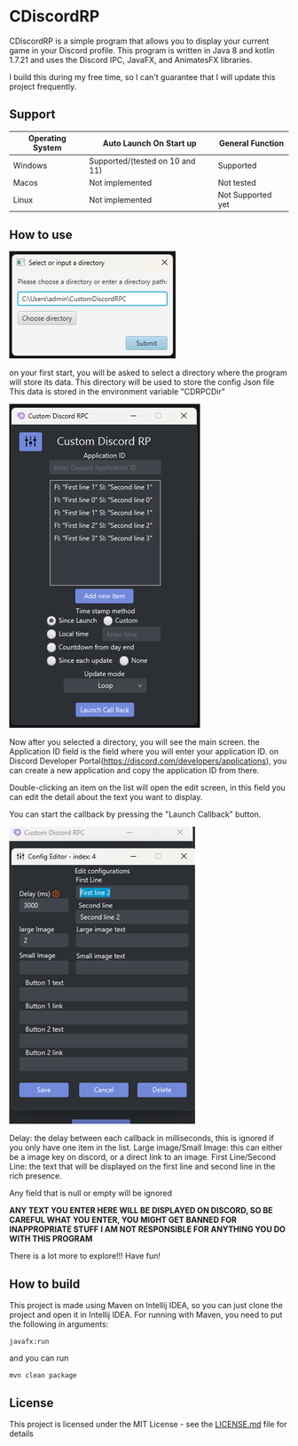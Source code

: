 # CDiscordRP

CDiscordRP is a simple program that allows you to display your current game in your Discord profile.
This program is written in Java 8 and kotlin 1.7.21 and uses the Discord IPC, JavaFX, and AnimatesFX libraries.


I build this during my free time, so I can't guarantee that I will update this project frequently.

## Support

| Operating System | Auto Launch On Start up         | General Function  | 
|------------------|---------------------------------|-------------------|
| Windows          | Supported/(tested on 10 and 11) | Supported         |
| Macos            | Not implemented                 | Not tested        |
| Linux            | Not implemented                 | Not Supported yet |

## How to use

![img.png](DirecotryManager.png)

on your first start, you will be asked to select a directory where the program will store its data.
This directory will be used to store the config Json file
This data is stored in the environment variable "CDRPCDir"

![img.png](MainScreen)

Now after you selected a directory, you will see the main screen.
the Application ID field is the field where you will enter your application ID. on
Discord Developer Portal(https://discord.com/developers/applications), you can create a
new application and copy the application ID from there.

Double-clicking an item on the list will open the edit screen, in this field you can edit the detail
about the text you want to display.

You can start the callback by pressing the "Launch Callback" button.

![img.png](EditScreen.png)

Delay: the delay between each callback in milliseconds, this is ignored if you only have one item in the list.
Large image/Small Image: this can either be a image key on discord, or a direct link to an image.
First Line/Second Line: the text that will be displayed on the first line and second line in the rich presence.

Any field that is null or empty will be ignored

**ANY TEXT YOU ENTER HERE WILL BE DISPLAYED ON DISCORD, SO BE CAREFUL WHAT YOU ENTER, YOU MIGHT GET BANNED FOR
INAPPROPRIATE STUFF**
**I AM NOT RESPONSIBLE FOR ANYTHING YOU DO WITH THIS PROGRAM**

There is a lot more to explore!!! Have fun!

## How to build

This project is made using Maven on Intellij IDEA, so you can just clone the project and open it in Intellij IDEA.
For running with Maven, you need to put the following in arguments:

```
javafx:run
```

and you can run

```
mvn clean package
```

## License

This project is licensed under the MIT License - see the [LICENSE.md](LICENSE.md) file for details
